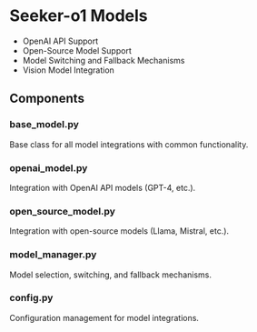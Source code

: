 # Seeker-o1 Models 

- OpenAI API Support
- Open-Source Model Support
- Model Switching and Fallback Mechanisms
- Vision Model Integration

## Components

### base_model.py
Base class for all model integrations with common functionality.

### openai_model.py
Integration with OpenAI API models (GPT-4, etc.).

### open_source_model.py
Integration with open-source models (Llama, Mistral, etc.).


### model_manager.py
Model selection, switching, and fallback mechanisms.

### config.py
Configuration management for model integrations.
